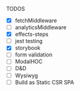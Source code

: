 TODOS
- [x] fetchMiddleware
- [ ] analyticsMiddleware
- [x] effects-steps
- [ ] jest testing
- [x] storybook
- [ ] form validation
- [ ] ModalHOC
- [ ] D&D
- [ ] Wysiwyg
- [ ] Build as Static CSR SPA
